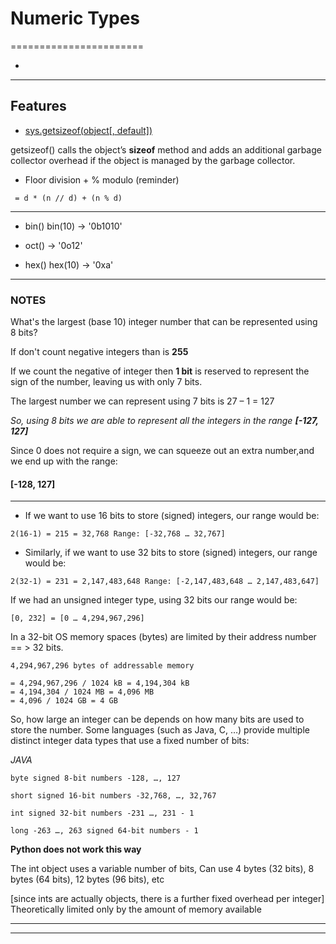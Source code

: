 # Numeric Types
=======================


- []()
-----------------------------------------------------------------------------------------------------

## Features

- [sys.getsizeof(object[, default])](https://docs.python.org/3/library/sys.html)

getsizeof() calls the object’s __sizeof__ method and adds an additional garbage collector overhead if the object is managed by the garbage collector.


- Floor division + % modulo (reminder)

```
 = d * (n // d) + (n % d)
```

---------------------------------------------------


- bin() bin(10) → '0b1010'

- oct() → '0o12'

- hex() hex(10) → '0xa'

---------------------------------------------------

### NOTES

What's the largest (base 10) integer number that can be represented using 8 bits?

If don't count negative integers than is **255**

If we count the negative of integer then **1 bit** is reserved to represent the sign of
the number, leaving us with only 7 bits.

The largest number we can represent using 7 bits is 27 – 1 = 127

*So, using 8 bits we are able to represent all the integers in the range **[-127, 127]***

Since 0 does not require a sign, we can squeeze out an extra number,and we end up with the range:

#### **[-128, 127]**

--------------------------------------

- If we want to use 16 bits to store (signed) integers, our range would be:

```
2(16-1) = 215 = 32,768 Range: [-32,768 … 32,767]
```

- Similarly, if we want to use 32 bits to store (signed) integers, our range would be:

```
2(32-1) = 231 = 2,147,483,648 Range: [-2,147,483,648 … 2,147,483,647]
```

If we had an unsigned integer type, using 32 bits our range would be:
```
[0, 232] = [0 … 4,294,967,296]
```

In a 32-bit OS memory spaces (bytes) are limited by their address number == > 32 bits.

```
4,294,967,296 bytes of addressable memory

= 4,294,967,296 / 1024 kB = 4,194,304 kB
= 4,194,304 / 1024 MB = 4,096 MB
= 4,096 / 1024 GB = 4 GB
```

So, how large an integer can be depends on how many bits are used to store the number.
Some languages (such as Java, C, …) provide multiple distinct integer data types that use a fixed number of bits:

*JAVA*
```
byte signed 8-bit numbers -128, …, 127

short signed 16-bit numbers -32,768, …, 32,767

int signed 32-bit numbers -231 …, 231 - 1

long -263 …, 263 signed 64-bit numbers - 1
```

**Python does not work this way**

The int object uses a variable number of bits, Can use 4 bytes (32 bits), 8 bytes (64 bits), 12 bytes (96 bits), etc

[since ints are actually objects, there is a further fixed overhead per integer]
Theoretically limited only by the amount of memory available

-----------------------------------------------------------------------------------------------------


-----------------------------------------------------------------------------------------------------